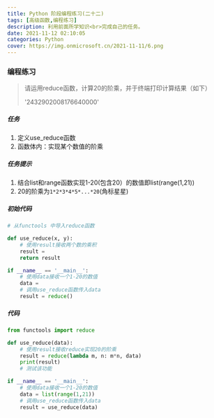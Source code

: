 ```yaml
---
title: Python 阶段编程练习(二十二)
tags: [高级函数,编程练习]
description: 利用前面所学知识<br>完成自己的任务。
date: 2021-11-12 02:10:05
categories: Python
cover: https://img.onmicrosoft.cn/2021-11-11/6.png
---
```


### 编程练习

> 请运用reduce函数，计算20的阶乘，并于终端打印计算结果（如下）
>
> '2432902008176640000'

##### 任务

1. 定义use_reduce函数
2. 函数体内：实现某个数值的阶乘

##### 任务提示

1. 结合list和range函数实现1-20(包含20）的数值即list(range(1,21))
2. 20的阶乘为`1*2*3*4*5*...*20`(角标星星)

##### 初始代码

```python
# 从functools 中导入reduce函数

def use_reduce(x, y):
    # 使用result接收两个数的乘积
    result =
    return result

if __name__ == '__main__':
    # 使用data接收一个1-20的数值
    data =
    # 调用use_reduce函数传入data
    result = reduce()
```

##### 代码

```python
from functools import reduce

def use_reduce(data):
    # 使用result接收reduce实现20的阶乘
    result = reduce(lambda m, n: m*n, data)
    print(result)
    # 测试该功能

if __name__ == '__main__':
    # 使用data接收一个1-20的数值
    data = list(range(1,21))
    # 调用use_reduce函数传入data
    result = use_reduce(data)
    
```
